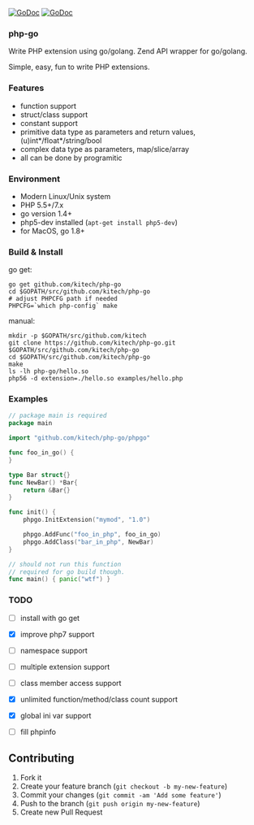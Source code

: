 

[![GoDoc](https://godoc.org/github.com/kitech/php-go/phpgo?status.svg)](https://godoc.org/github.com/kitech/php-go/phpgo)
[![GoDoc](https://godoc.org/github.com/kitech/php-go/zend?status.svg)](https://godoc.org/github.com/kitech/php-go/zend)

### php-go

Write PHP extension using go/golang. Zend API wrapper for go/golang. 

Simple, easy, fun to write PHP extensions.


### Features

* function support
* struct/class support
* constant support
* primitive data type as parameters and return values, (u)int*/float*/string/bool
* complex data type as parameters, map/slice/array
* all can be done by programitic


### Environment

* Modern Linux/Unix system
* PHP 5.5+/7.x
* go version 1.4+
* php5-dev installed (`apt-get install php5-dev`)
* for MacOS, go 1.8+

### Build & Install

go get:

```
go get github.com/kitech/php-go
cd $GOPATH/src/github.com/kitech/php-go
# adjust PHPCFG path if needed
PHPCFG=`which php-config` make
```


manual:

    mkdir -p $GOPATH/src/github.com/kitech
    git clone https://github.com/kitech/php-go.git $GOPATH/src/github.com/kitech/php-go
    cd $GOPATH/src/github.com/kitech/php-go
    make
    ls -lh php-go/hello.so
    php56 -d extension=./hello.so examples/hello.php


### Examples

```go
// package main is required
package main

import "github.com/kitech/php-go/phpgo"

func foo_in_go() {
}

type Bar struct{}
func NewBar() *Bar{
    return &Bar{}
}

func init() {
    phpgo.InitExtension("mymod", "1.0")

    phpgo.AddFunc("foo_in_php", foo_in_go)
    phpgo.AddClass("bar_in_php", NewBar)
}

// should not run this function
// required for go build though.
func main() { panic("wtf") }
```    

### TODO

- [ ] install with go get 
- [x] improve php7 support
- [ ] namespace support
- [ ] multiple extension support
- [ ] class member access support
- [x] unlimited function/method/class count support
- [x] global ini var support
- [ ] fill phpinfo


Contributing
------------
1. Fork it
2. Create your feature branch (``git checkout -b my-new-feature``)
3. Commit your changes (``git commit -am 'Add some feature'``)
4. Push to the branch (``git push origin my-new-feature``)
5. Create new Pull Request

